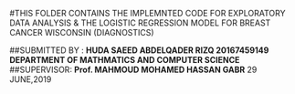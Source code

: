 #THIS FOLDER CONTAINS THE IMPLEMNTED CODE FOR EXPLORATORY DATA ANALYSIS & THE LOGISTIC REGRESSION MODEL FOR  BREAST CANCER WISCONSIN (DIAGNOSTICS)

##SUBMITTED BY :
**HUDA SAEED ABDELQADER RIZQ 20167459149**
**DEPARTMENT OF MATHMATICS AND COMPUTER SCIENCE**
##SUPERVISOR:
**Prof. MAHMOUD MOHAMED HASSAN GABR**
29 JUNE,2019
